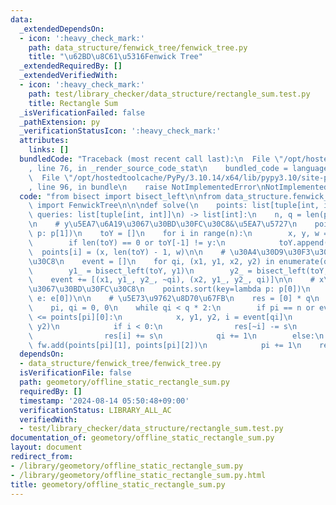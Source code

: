 ```yaml
---
data:
  _extendedDependsOn:
  - icon: ':heavy_check_mark:'
    path: data_structure/fenwick_tree/fenwick_tree.py
    title: "\u62BD\u8C61\u5316Fenwick Tree"
  _extendedRequiredBy: []
  _extendedVerifiedWith:
  - icon: ':heavy_check_mark:'
    path: test/library_checker/data_structure/rectangle_sum.test.py
    title: Rectangle Sum
  _isVerificationFailed: false
  _pathExtension: py
  _verificationStatusIcon: ':heavy_check_mark:'
  attributes:
    links: []
  bundledCode: "Traceback (most recent call last):\n  File \"/opt/hostedtoolcache/PyPy/3.10.14/x64/lib/pypy3.10/site-packages/onlinejudge_verify/documentation/build.py\"\
    , line 76, in _render_source_code_stat\n    bundled_code = language.bundle(\n\
    \  File \"/opt/hostedtoolcache/PyPy/3.10.14/x64/lib/pypy3.10/site-packages/onlinejudge_verify/languages/python.py\"\
    , line 96, in bundle\n    raise NotImplementedError\nNotImplementedError\n"
  code: "from bisect import bisect_left\n\nfrom data_structure.fenwick_tree.fenwick_tree\
    \ import FenwickTree\n\n\ndef solve(\n    points: list[tuple[int, int, int]],\
    \ queries: list[tuple[int, int]]\n) -> list[int]:\n    n, q = len(points), len(queries)\n\
    \n    # y\u5EA7\u6A19\u3067\u30BD\u30FC\u30C8&\u5EA7\u5727\n    points.sort(key=lambda\
    \ p: p[1])\n    toY = []\n    for i in range(n):\n        x, y, w = points[i]\n\
    \        if len(toY) == 0 or toY[-1] != y:\n            toY.append(y)\n      \
    \  points[i] = (x, len(toY) - 1, w)\n\n    # \u30A4\u30D9\u30F3\u30C8\u30BD\u30FC\
    \u30C8\n    event = []\n    for qi, (x1, y1, x2, y2) in enumerate(queries):\n\
    \        y1_ = bisect_left(toY, y1)\n        y2_ = bisect_left(toY, y2)\n    \
    \    event += [(x1, y1_, y2_, ~qi), (x2, y1_, y2_, qi)]\n\n    # x\u5EA7\u6A19\
    \u3067\u30BD\u30FC\u30C8\n    points.sort(key=lambda p: p[0])\n    event.sort(key=lambda\
    \ e: e[0])\n\n    # \u5E73\u9762\u8D70\u67FB\n    res = [0] * q\n    fw = FenwickTree(len(toY))\n\
    \    pi, qi = 0, 0\n    while qi < q * 2:\n        if pi == n or event[qi][0]\
    \ <= points[pi][0]:\n            x, y1, y2, i = event[qi]\n            s = fw.sum(y1,\
    \ y2)\n            if i < 0:\n                res[~i] -= s\n            else:\n\
    \                res[i] += s\n            qi += 1\n        else:\n           \
    \ fw.add(points[pi][1], points[pi][2])\n            pi += 1\n    return res\n"
  dependsOn:
  - data_structure/fenwick_tree/fenwick_tree.py
  isVerificationFile: false
  path: geometory/offline_static_rectangle_sum.py
  requiredBy: []
  timestamp: '2024-08-14 05:50:48+09:00'
  verificationStatus: LIBRARY_ALL_AC
  verifiedWith:
  - test/library_checker/data_structure/rectangle_sum.test.py
documentation_of: geometory/offline_static_rectangle_sum.py
layout: document
redirect_from:
- /library/geometory/offline_static_rectangle_sum.py
- /library/geometory/offline_static_rectangle_sum.py.html
title: geometory/offline_static_rectangle_sum.py
---
```

